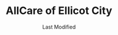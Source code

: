 ---
layout: location-page
date: Last Modified
description: "Local COVID-19 testing is available at AllCare of Ellicot City in Ellicot City, Maryland, USA."
permalink: "locations/maryland/ellicot-city/allcare-of-ellicot-city/"
tags:
  - locations
  - maryland
title: AllCare of Ellicot City
state: Maryland
stateAbbr: MD
hood: Ellicot City
address: 9396 Baltimore National Pike
city: Ellicot City
zip: 21042
mapUrl: "http://maps.apple.com/?q=AllCare+of+Ellicot+City&address=9396+Baltimore+National+Pike,Ellicot+City,Maryland,21042"
locationType: Drive-thru
phone: 410-480-9110
website: https://allcarefamilymed.com/coronavirus
onlineBooking: true
closed: undefined
closedUpdate: April 15th, 2020
notes: "By appointment only. For all members of the community. Requires phone screen."
days: Everyday
hours: Noon-1PM
ctaMessage: Schedule a test
ctaUrl: "https://allcarefamilymed.com/coronavirus"
---